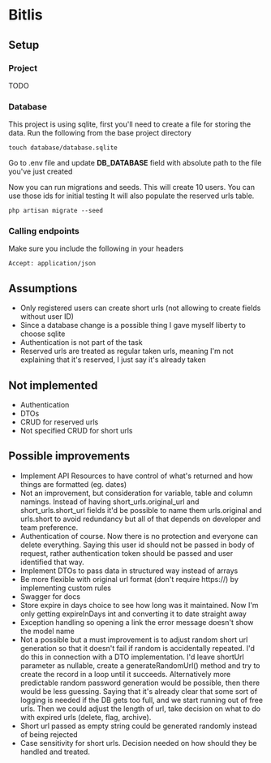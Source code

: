 # Bitlis

## Setup

### Project

TODO

### Database

This project is using sqlite, first you'll need to create a file for storing the data. Run the following from the base 
project directory
```
touch database/database.sqlite
```
Go to .env file and update <b>DB_DATABASE</b> field with absolute path to the file you've just created

Now you can run migrations and seeds. This will create 10 users. You can use those ids for initial testing 
It will also populate the reserved urls table.

```
php artisan migrate --seed
```

### Calling endpoints

Make sure you include the following in your headers
```
Accept: application/json
```

## Assumptions
- Only registered users can create short urls (not allowing to create fields without user ID)
- Since a database change is a possible thing I gave myself liberty to choose sqlite
- Authentication is not part of the task
- Reserved urls are treated as regular taken urls, meaning I'm not explaining that it's reserved, I just say it's 
already taken

## Not implemented
- Authentication
- DTOs
- CRUD for reserved urls
- Not specified CRUD for short urls

## Possible improvements

- Implement API Resources to have control of what's returned and how things are formatted (eg. dates)
- Not an improvement, but consideration for variable, table and column namings. Instead of  having
  short_urls.original_url and short_urls.short_url fields it'd be possible to name them urls.original and urls.short
  to avoid redundancy but all of that depends on developer and team preference.
- Authentication of course. Now there is no protection and everyone can delete everything. Saying this user id should 
not be passed in body of request, rather authentication token should be passed and user identified that way.
- Implement DTOs to pass data in structured way instead of arrays
- Be more flexible with original url format (don't require https://) by implementing custom rules
- Swagger for docs
- Store expire in days choice to see how long was it maintained. Now I'm only getting expireInDays int and converting 
it to date straight away
- Exception handling so opening a link the error message doesn't show the model name
- Not a possible but a must improvement is to adjust random short url generation so that it doesn't fail if random is
accidentally repeated. I'd do this in connection with a DTO implementation. I'd leave shortUrl parameter as nullable,
create a generateRandomUrl() method and try to create the record in a loop until it succeeds. Alternatively more 
predictable random password generation would be possible, then there would be less guessing. Saying that it's already
clear that some sort of logging is needed if the DB gets too full, and we start running out of free urls. Then we could
adjust the length of url, take decision on what to do with expired urls (delete, flag, archive).
- Short url passed as empty string could be generated randomly instead of being rejected
- Case sensitivity for short urls. Decision needed on how should they be handled and treated.
